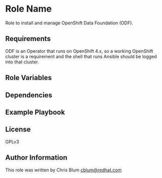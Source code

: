 # Role Name

Role to install and manage OpenShift Data Foundation (ODF).

## Requirements

ODF is an Operator that runs on OpenShift 4.x, so a working OpenShift cluster is a requirement and the shell that runs Ansible should be logged into that cluster.

## Role Variables

<!--
A description of the settable variables for this role should go here, including any variables that are in defaults/main.yml, vars/main.yml, and any variables that can/should be set via parameters to the role. Any variables that are read from other roles and/or the global scope (ie. hostvars, group vars, etc.) should be mentioned here as well. -->

## Dependencies

<!--
A list of other roles hosted on Galaxy should go here, plus any details in regards to parameters that may need to be set for other roles, or variables that are used from other roles. -->

## Example Playbook

<!--
Including an example of how to use your role (for instance, with variables passed in as parameters) is always nice for users too:

    - hosts: servers
      roles:
         - { role: username.rolename, x: 42 } -->

## License

GPLv3

## Author Information

This role was written by Chris Blum <cblum@redhat.com>
